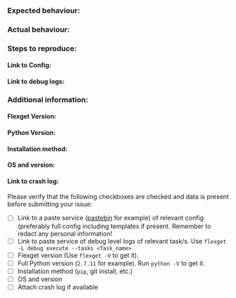 ### Expected behaviour:

### Actual behaviour:

### Steps to reproduce:

#### Link to Config:
#### Link to debug logs:

### Additional information:

#### Flexget Version:
#### Python Version:
#### Installation method:
#### OS and version:
#### Link to crash log:

Please verify that the following checkboxes are checked and data is present before submitting your issue:

- [ ] Link to a paste service ([pastebin](http://pastebin.com/) for example) of relevant config (preferably full config including templates if present. Remember to redact any personal information!
- [ ] Link to paste service of debug level logs of relevant task/s. Use `flexget -L debug execute --tasks <Task_name>`
- [ ] Flexget version (Use `flexget -V` to get it).
- [ ] Full Python version (`2.7.11` for example). Run `python -V` to get it.
- [ ] Installation method (`pip`, git install, etc.)
- [ ] OS and version
- [ ] Attach crash log if available
